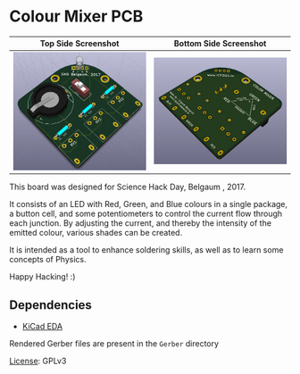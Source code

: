 # Colour Mixer PCB


Top Side Screenshot |  Bottom Side Screenshot
 --------------------------- | ---------------------------------
![](./top.png)    |  ![](./bottom.png)


This board was designed for Science Hack Day, Belgaum , 2017.

It consists of an LED with Red, Green, and Blue colours in a single package, a button cell, and some potentiometers to control the current flow through each junction.
By adjusting the current, and thereby the intensity of the emitted colour, various shades can be created.

It is intended as a tool to enhance soldering skills, as well as to learn some concepts of Physics.

Happy Hacking! :)

## Dependencies
+ [KiCad EDA](http://kicad-pcb.org/)

Rendered Gerber files are present in the `Gerber` directory

[License](./LICENSE.txt): GPLv3
